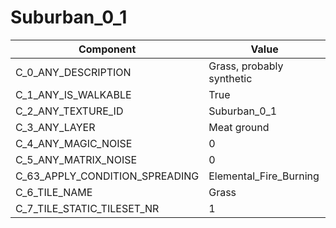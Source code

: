 

# Suburban_0_1



| Component | Value | 
|  --  |  --  | 
| C_0_ANY_DESCRIPTION | Grass, probably synthetic | 
| C_1_ANY_IS_WALKABLE | True | 
| C_2_ANY_TEXTURE_ID | Suburban_0_1 | 
| C_3_ANY_LAYER | Meat ground | 
| C_4_ANY_MAGIC_NOISE | 0 | 
| C_5_ANY_MATRIX_NOISE | 0 | 
| C_63_APPLY_CONDITION_SPREADING | Elemental_Fire_Burning | 
| C_6_TILE_NAME | Grass | 
| C_7_TILE_STATIC_TILESET_NR | 1 | 

